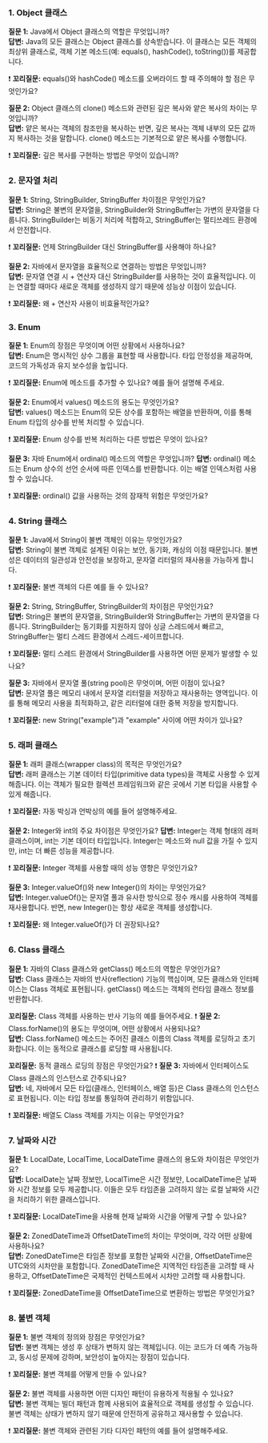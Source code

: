 ### 1. Object 클래스

**질문 1:** Java에서 Object 클래스의 역할은 무엇입니까?<br>
**답변:** Java의 모든 클래스는 Object 클래스를 상속받습니다. 이 클래스는 모든 객체의 최상위 클래스로, 객체 기본 메소드(예: equals(), hashCode(), toString())를 제공합니다.

❗️ **꼬리질문:** equals()와 hashCode() 메소드를 오버라이드 할 때 주의해야 할 점은 무엇인가요?

**질문 2:** Object 클래스의 clone() 메소드와 관련된 깊은 복사와 얕은 복사의 차이는 무엇입니까?<br>
**답변:** 얕은 복사는 객체의 참조만을 복사하는 반면, 깊은 복사는 객체 내부의 모든 값까지 복사하는 것을 말합니다. clone() 메소드는 기본적으로 얕은 복사를 수행합니다.

❗️ **꼬리질문:** 깊은 복사를 구현하는 방법은 무엇이 있습니까?

### 2. 문자열 처리

**질문 1:** String, StringBuilder, StringBuffer 차이점은 무엇인가요?<br>
**답변:** String은 불변의 문자열을, StringBuilder와 StringBuffer는 가변의 문자열을 다룹니다. StringBuilder는 비동기 처리에 적합하고, StringBuffer는 멀티쓰레드 환경에서 안전합니다.

❗️ **꼬리질문:** 언제 StringBuilder 대신 StringBuffer를 사용해야 하나요?

**질문 2:** 자바에서 문자열을 효율적으로 연결하는 방법은 무엇입니까?<br>
**답변:** 문자열 연결 시 + 연산자 대신 StringBuilder를 사용하는 것이 효율적입니다. 이는 연결할 때마다 새로운 객체를 생성하지 않기 때문에 성능상 이점이 있습니다.

❗️ **꼬리질문:** 왜 + 연산자 사용이 비효율적인가요?

### 3. Enum

**질문 1:** Enum의 장점은 무엇이며 어떤 상황에서 사용하나요?<br>
**답변:** Enum은 명시적인 상수 그룹을 표현할 때 사용합니다. 타입 안정성을 제공하며, 코드의 가독성과 유지 보수성을 높입니다.

❗️ **꼬리질문:** Enum에 메소드를 추가할 수 있나요? 예를 들어 설명해 주세요.

**질문 2:** Enum에서 values() 메소드의 용도는 무엇인가요?<br>
**답변:** values() 메소드는 Enum의 모든 상수를 포함하는 배열을 반환하며, 이를 통해 Enum 타입의 상수를 반복 처리할 수 있습니다.

❗️ **꼬리질문:** Enum 상수를 반복 처리하는 다른 방법은 무엇이 있나요?

**질문 3:** 자바 Enum에서 ordinal() 메소드의 역할은 무엇입니까?
**답변:** ordinal() 메소드는 Enum 상수의 선언 순서에 따른 인덱스를 반환합니다. 이는 배열 인덱스처럼 사용할 수 있습니다.

❗️ **꼬리질문:** ordinal() 값을 사용하는 것의 잠재적 위험은 무엇인가요?

### 4. String 클래스

**질문 1:** Java에서 String이 불변 객체인 이유는 무엇인가요?<br>
**답변:** String이 불변 객체로 설계된 이유는 보안, 동기화, 캐싱의 이점 때문입니다. 불변성은 데이터의 일관성과 안전성을 보장하고, 문자열 리터럴의 재사용을 가능하게 합니다.

❗️ **꼬리질문:** 불변 객체의 다른 예를 들 수 있나요?

**질문 2:** String, StringBuffer, StringBuilder의 차이점은 무엇인가요?<br>
**답변:** String은 불변의 문자열을, StringBuilder와 StringBuffer는 가변의 문자열을 다룹니다. StringBuilder는 동기화를 지원하지 않아 싱글 스레드에서 빠르고, StringBuffer는 멀티 스레드 환경에서 스레드-세이프합니다.

❗️ **꼬리질문:** 멀티 스레드 환경에서 StringBuilder를 사용하면 어떤 문제가 발생할 수 있나요?

**질문 3:** 자바에서 문자열 풀(string pool)은 무엇이며, 어떤 이점이 있나요?<br>
**답변:** 문자열 풀은 메모리 내에서 문자열 리터럴을 저장하고 재사용하는 영역입니다. 이를 통해 메모리 사용을 최적화하고, 같은 리터럴에 대한 중복 저장을 방지합니다.

❗️ **꼬리질문:** new String("example")과 "example" 사이에 어떤 차이가 있나요?

### 5. 래퍼 클래스

**질문 1:** 래퍼 클래스(wrapper class)의 목적은 무엇인가요?<br>
**답변:** 래퍼 클래스는 기본 데이터 타입(primitive data types)을 객체로 사용할 수 있게 해줍니다. 이는 객체가 필요한 컬렉션 프레임워크와 같은 곳에서 기본 타입을 사용할 수 있게 해줍니다.

❗️ **꼬리질문:** 자동 박싱과 언박싱의 예를 들어 설명해주세요.

**질문 2:** Integer와 int의 주요 차이점은 무엇인가요?
**답변:** Integer는 객체 형태의 래퍼 클래스이며, int는 기본 데이터 타입입니다. Integer는 메소드와 null 값을 가질 수 있지만, int는 더 빠른 성능을 제공합니다.

❗️ **꼬리질문:** Integer 객체를 사용할 때의 성능 영향은 무엇인가요?

**질문 3:** Integer.valueOf()와 new Integer()의 차이는 무엇인가요?<br>
**답변:** Integer.valueOf()는 문자열 풀과 유사한 방식으로 정수 캐시를 사용하여 객체를 재사용합니다. 반면, new Integer()는 항상 새로운 객체를 생성합니다.

❗️ **꼬리질문:** 왜 Integer.valueOf()가 더 권장되나요?

### 6. Class 클래스

**질문 1:** 자바의 Class 클래스와 getClass() 메소드의 역할은 무엇인가요?<br>
**답변:** Class 클래스는 자바의 반사(reflection) 기능의 핵심이며, 모든 클래스와 인터페이스는 Class 객체로 표현됩니다. getClass() 메소드는 객체의 런타임 클래스 정보를 반환합니다.

**꼬리질문:** Class 객체를 사용하는 반사 기능의 예를 들어주세요.
❗️ 
**질문 2:** Class.forName()의 용도는 무엇이며, 어떤 상황에서 사용되나요?<br>
**답변:** Class.forName() 메소드는 주어진 클래스 이름의 Class 객체를 로딩하고 초기화합니다. 이는 동적으로 클래스를 로딩할 때 사용됩니다.

**꼬리질문:** 동적 클래스 로딩의 장점은 무엇인가요?
❗️ 
**질문 3:** 자바에서 인터페이스도 Class 클래스의 인스턴스로 간주되나요?<br>
**답변:** 네, 자바에서 모든 타입(클래스, 인터페이스, 배열 등)은 Class 클래스의 인스턴스로 표현됩니다. 이는 타입 정보를 통일하여 관리하기 위함입니다.

❗️ **꼬리질문:** 배열도 Class 객체를 가지는 이유는 무엇인가요?

### 7. 날짜와 시간

**질문 1:** LocalDate, LocalTime, LocalDateTime 클래스의 용도와 차이점은 무엇인가요?<br>
**답변:** LocalDate는 날짜 정보만, LocalTime은 시간 정보만, LocalDateTime은 날짜와 시간 정보를 모두 제공합니다. 이들은 모두 타임존을 고려하지 않는 로컬 날짜와 시간을 처리하기 위한 클래스입니다.

❗️ **꼬리질문:** LocalDateTime을 사용해 현재 날짜와 시간을 어떻게 구할 수 있나요?

**질문 2:** ZonedDateTime과 OffsetDateTime의 차이는 무엇이며, 각각 어떤 상황에 사용하나요?<br>
**답변:** ZonedDateTime은 타임존 정보를 포함한 날짜와 시간을, OffsetDateTime은 UTC와의 시차만을 포함합니다. ZonedDateTime은 지역적인 타임존을 고려할 때 사용하고, OffsetDateTime은 국제적인 컨텍스트에서 시차만 고려할 때 사용합니다.

❗️ **꼬리질문:** ZonedDateTime을 OffsetDateTime으로 변환하는 방법은 무엇인가요?

### 8. 불변 객체

**질문 1:** 불변 객체의 정의와 장점은 무엇인가요?<br>
**답변:** 불변 객체는 생성 후 상태가 변하지 않는 객체입니다. 이는 코드가 더 예측 가능하고, 동시성 문제에 강하며, 보안성이 높아지는 장점이 있습니다.

❗️ **꼬리질문:** 불변 객체를 어떻게 만들 수 있나요?

**질문 2:** 불변 객체를 사용하면 어떤 디자인 패턴이 유용하게 적용될 수 있나요?<br>
**답변:** 불변 객체는 빌더 패턴과 함께 사용되어 효율적으로 객체를 생성할 수 있습니다. 불변 객체는 상태가 변하지 않기 때문에 안전하게 공유하고 재사용할 수 있습니다.

❗️ **꼬리질문:** 불변 객체와 관련된 기타 디자인 패턴의 예를 들어 설명해주세요.

